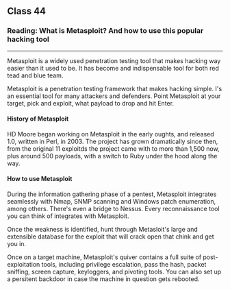 ## Class 44

### Reading: What is Metasploit? And how to use this popular hacking tool

------

Metasploit is a widely used penetration testing tool that makes hacking way easier than it used to be. It has become and indispensable tool for both red tead and blue team.

Metasploit is a penetration testing framework that makes hacking simple. I's an essential tool for many attackers and defenders. Point Metasploit at your target, pick and exploit, what payload to drop and hit Enter.

#### History of Metasploit

HD Moore began working on Metasploit in the early oughts, and released 1.0, written in Perl, in 2003. The project has grown dramatically since then, from the original 11 exploitds the project came with to more than 1,500 now, plus around 500 payloads, with a switch to Ruby under the hood along the way.

#### How to use Metasploit

During the information gathering phase of a pentest, Metasploit integrates seamlessly with Nmap, SNMP scanning and Windows patch enumeration, among others. There's even a bridge to Nessus. Every reconnaissance tool you can think of integrates with Metasploit.

Once the weakness is identified, hunt through Metasloit's large and extensible database for the exploit that will crack open that chink and get you in. 

Once on a target machine, Metasploit's quiver contains a full suite of post-exploitation tools, including privilege escalation, pass the hash, packet sniffing, screen capture, keyloggers, and pivoting tools. You can also set up a persitent backdoor in case the machine in question gets rebooted.